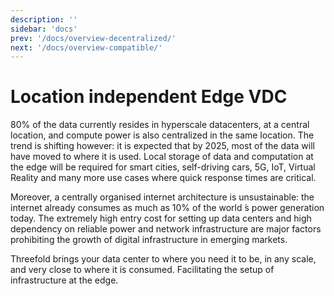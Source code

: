 ```yaml
---
description: ''
sidebar: 'docs'
prev: '/docs/overview-decentralized/'
next: '/docs/overview-compatible/'
---
```


# Location independent Edge VDC

80% of the data currently resides in hyperscale datacenters, at a central location, and compute power is also centralized in the same location. The trend is shifting however: it is expected that by 2025, most of the data will have moved to where it is used. Local storage of data and computation at the edge will be required for smart cities, self-driving cars, 5G, IoT, Virtual Reality and many more use cases where quick response times are critical. 

Moreover, a centrally organised internet architecture is unsustainable: the internet already consumes as much as 10% of the world ́s power generation today. The extremely high entry cost for setting up data centers and high dependency on reliable power and network infrastructure are major factors prohibiting the growth of digital infrastructure in emerging markets. 

Threefold brings your data center to where you need it to be, in any scale, and very close to where it is consumed. Facilitating the setup of infrastructure at the edge. 
